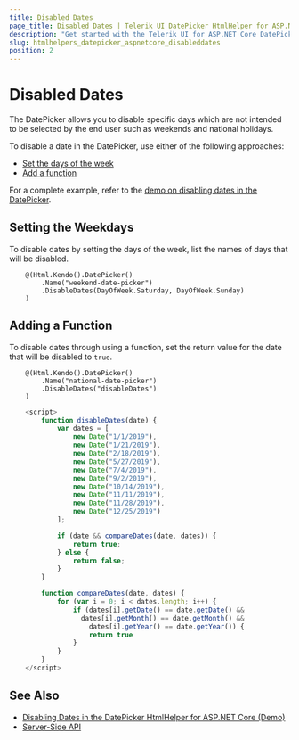```yaml
---
title: Disabled Dates
page_title: Disabled Dates | Telerik UI DatePicker HtmlHelper for ASP.NET Core
description: "Get started with the Telerik UI for ASP.NET Core DatePicker and learn how to disable specific dates in the widget."
slug: htmlhelpers_datepicker_aspnetcore_disableddates
position: 2
---
```


# Disabled Dates

The DatePicker allows you to disable specific days which are not intended to be selected by the end user such as weekends and national holidays.

To disable a date in the DatePicker, use either of the following approaches:
* [Set the days of the week](#setting-the-weekdays)
* [Add a function](#adding-a-function)

For a complete example, refer to the [demo on disabling dates in the DatePicker](https://demos.telerik.com/aspnet-core/datepicker/disable-dates).

## Setting the Weekdays

To disable dates by setting the days of the week, list the names of days that will be disabled.

```Razor
    @(Html.Kendo().DatePicker()
        .Name("weekend-date-picker")
        .DisableDates(DayOfWeek.Saturday, DayOfWeek.Sunday)
    )
```

## Adding a Function

To disable dates through using a function, set the return value for the date that will be disabled to `true`.

```Razor
    @(Html.Kendo().DatePicker()
        .Name("national-date-picker")
        .DisableDates("disableDates")
    )
```
```JavaScript
    <script>
        function disableDates(date) {
            var dates = [
                new Date("1/1/2019"),
                new Date("1/21/2019"),
                new Date("2/18/2019"),
                new Date("5/27/2019"),
                new Date("7/4/2019"),
                new Date("9/2/2019"),
                new Date("10/14/2019"),
                new Date("11/11/2019"),
                new Date("11/28/2019"),
                new Date("12/25/2019")
            ];

            if (date && compareDates(date, dates)) {
                return true;
            } else {
                return false;
            }
        }

        function compareDates(date, dates) {
            for (var i = 0; i < dates.length; i++) {
                if (dates[i].getDate() == date.getDate() &&
                  dates[i].getMonth() == date.getMonth() &&
                    dates[i].getYear() == date.getYear()) {
                    return true
                }
            }
        }
    </script>
```

## See Also

* [Disabling Dates in the DatePicker HtmlHelper for ASP.NET Core (Demo)](https://demos.telerik.com/aspnet-core/datepicker/disable-dates)
* [Server-Side API](/api/datepicker)
